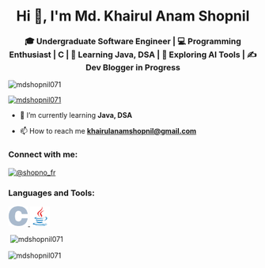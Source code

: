 <h1 align="center">Hi 👋, I'm Md. Khairul Anam Shopnil</h1>
<h3 align="center">🎓 Undergraduate Software Engineer | 💻 Programming Enthusiast | </> C | 🧠 Learning Java, DSA | 🤖 Exploring AI Tools | ✍️ Dev Blogger in Progress</h3>

<p align="left"> <img src="https://komarev.com/ghpvc/?username=mdshopnil071&label=Profile%20views&color=0e75b6&style=flat" alt="mdshopnil071" /> </p>

<p align="left"> <a href="https://github.com/ryo-ma/github-profile-trophy"><img src="https://github-profile-trophy.vercel.app/?username=mdshopnil071" alt="mdshopnil071" /></a> </p>

- 🌱 I’m currently learning **Java, DSA**

- 📫 How to reach me **khairulanamshopnil@gmail.com**

<h3 align="left">Connect with me:</h3>
<p align="left">
<a href="https://instagram.com/@shopno_fr" target="blank"><img align="center" src="https://raw.githubusercontent.com/rahuldkjain/github-profile-readme-generator/master/src/images/icons/Social/instagram.svg" alt="@shopno_fr" height="30" width="40" /></a>
</p>

<h3 align="left">Languages and Tools:</h3>
<p align="left"> <a href="https://www.cprogramming.com/" target="_blank" rel="noreferrer"> <img src="https://raw.githubusercontent.com/devicons/devicon/master/icons/c/c-original.svg" alt="c" width="40" height="40"/> </a> <a href="https://www.java.com" target="_blank" rel="noreferrer"> <img src="https://raw.githubusercontent.com/devicons/devicon/master/icons/java/java-original.svg" alt="java" width="40" height="40"/> </a> </p>

<p>&nbsp;<img align="center" src="https://github-readme-stats.vercel.app/api?username=mdshopnil071&show_icons=true&locale=en" alt="mdshopnil071" /></p>

<p><img align="center" src="https://github-readme-streak-stats.herokuapp.com/?user=mdshopnil071&" alt="mdshopnil071" /></p>
